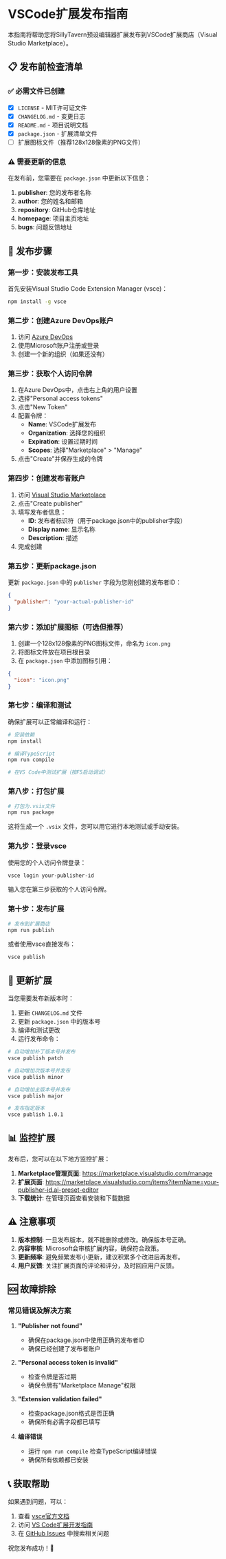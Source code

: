 # VSCode扩展发布指南

本指南将帮助您将SillyTavern预设编辑器扩展发布到VSCode扩展商店（Visual Studio Marketplace）。

## 📋 发布前检查清单

### ✅ 必需文件已创建
- [x] `LICENSE` - MIT许可证文件
- [x] `CHANGELOG.md` - 变更日志
- [x] `README.md` - 项目说明文档
- [x] `package.json` - 扩展清单文件
- [ ] 扩展图标文件（推荐128x128像素的PNG文件）

### ⚠️ 需要更新的信息

在发布前，您需要在 `package.json` 中更新以下信息：

1. **publisher**: 您的发布者名称
2. **author**: 您的姓名和邮箱
3. **repository**: GitHub仓库地址
4. **homepage**: 项目主页地址
5. **bugs**: 问题反馈地址

## 🚀 发布步骤

### 第一步：安装发布工具

首先安装Visual Studio Code Extension Manager (vsce)：

```bash
npm install -g vsce
```

### 第二步：创建Azure DevOps账户

1. 访问 [Azure DevOps](https://dev.azure.com/)
2. 使用Microsoft账户注册或登录
3. 创建一个新的组织（如果还没有）

### 第三步：获取个人访问令牌

1. 在Azure DevOps中，点击右上角的用户设置
2. 选择"Personal access tokens"
3. 点击"New Token"
4. 配置令牌：
   - **Name**: VSCode扩展发布
   - **Organization**: 选择您的组织
   - **Expiration**: 设置过期时间
   - **Scopes**: 选择"Marketplace" > "Manage"
5. 点击"Create"并保存生成的令牌

### 第四步：创建发布者账户

1. 访问 [Visual Studio Marketplace](https://marketplace.visualstudio.com/manage)
2. 点击"Create publisher"
3. 填写发布者信息：
   - **ID**: 发布者标识符（用于package.json中的publisher字段）
   - **Display name**: 显示名称
   - **Description**: 描述
4. 完成创建

### 第五步：更新package.json

更新 `package.json` 中的 `publisher` 字段为您刚创建的发布者ID：

```json
{
  "publisher": "your-actual-publisher-id"
}
```

### 第六步：添加扩展图标（可选但推荐）

1. 创建一个128x128像素的PNG图标文件，命名为 `icon.png`
2. 将图标文件放在项目根目录
3. 在 `package.json` 中添加图标引用：

```json
{
  "icon": "icon.png"
}
```

### 第七步：编译和测试

确保扩展可以正常编译和运行：

```bash
# 安装依赖
npm install

# 编译TypeScript
npm run compile

# 在VS Code中测试扩展（按F5启动调试）
```

### 第八步：打包扩展

```bash
# 打包为.vsix文件
npm run package
```

这将生成一个 `.vsix` 文件，您可以用它进行本地测试或手动安装。

### 第九步：登录vsce

使用您的个人访问令牌登录：

```bash
vsce login your-publisher-id
```

输入您在第三步获取的个人访问令牌。

### 第十步：发布扩展

```bash
# 发布到扩展商店
npm run publish
```

或者使用vsce直接发布：

```bash
vsce publish
```

## 🔄 更新扩展

当您需要发布新版本时：

1. 更新 `CHANGELOG.md` 文件
2. 更新 `package.json` 中的版本号
3. 编译和测试更改
4. 运行发布命令：

```bash
# 自动增加补丁版本号并发布
vsce publish patch

# 自动增加次版本号并发布
vsce publish minor

# 自动增加主版本号并发布
vsce publish major

# 发布指定版本
vsce publish 1.0.1
```

## 📊 监控扩展

发布后，您可以在以下地方监控扩展：

1. **Marketplace管理页面**: https://marketplace.visualstudio.com/manage
2. **扩展页面**: https://marketplace.visualstudio.com/items?itemName=your-publisher-id.ai-preset-editor
3. **下载统计**: 在管理页面查看安装和下载数据

## ⚠️ 注意事项

1. **版本控制**: 一旦发布版本，就不能删除或修改。确保版本号正确。
2. **内容审核**: Microsoft会审核扩展内容，确保符合政策。
3. **更新频率**: 避免频繁发布小更新，建议积累多个改进后再发布。
4. **用户反馈**: 关注扩展页面的评论和评分，及时回应用户反馈。

## 🆘 故障排除

### 常见错误及解决方案

1. **"Publisher not found"**
   - 确保在package.json中使用正确的发布者ID
   - 确保已经创建了发布者账户

2. **"Personal access token is invalid"**
   - 检查令牌是否过期
   - 确保令牌有"Marketplace Manage"权限

3. **"Extension validation failed"**
   - 检查package.json格式是否正确
   - 确保所有必需字段都已填写

4. **编译错误**
   - 运行 `npm run compile` 检查TypeScript编译错误
   - 确保所有依赖都已安装

## 📞 获取帮助

如果遇到问题，可以：

1. 查看 [vsce官方文档](https://code.visualstudio.com/api/working-with-extensions/publishing-extension)
2. 访问 [VS Code扩展开发指南](https://code.visualstudio.com/api)
3. 在 [GitHub Issues](https://github.com/Microsoft/vscode-vsce/issues) 中搜索相关问题

祝您发布成功！🎉 